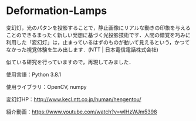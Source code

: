 # Deformation-Lamps
変幻灯，光のパタンを投影することで，静止画像にリアルな動きの印象を与えることのできるまったく新しい発想に基づく光投影技術です．人間の錯覚を巧みに利用した「変幻灯」は，止まっているはずのものが動いて見えるという，かつてなかった視覚体験を生み出します．(NTT | 日本電信電話株式会社)

似ている研究を行っていますので，再現してみました．

使用言語：Python 3.8.1

使用ライブラリ：OpenCV, numpy

変幻灯HP：http://www.kecl.ntt.co.jp/human/hengentou/

紹介動画：https://www.youtube.com/watch?v=wIHzWJm5398
